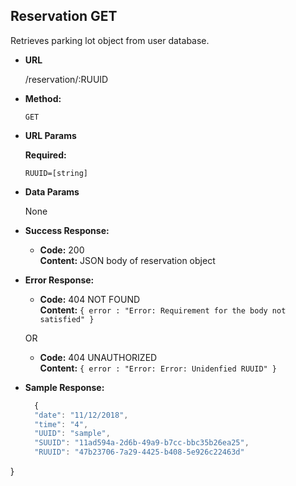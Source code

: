 **Reservation GET**
----
  Retrieves parking lot object from user database.

* **URL**

  /reservation/:RUUID

* **Method:**

  `GET`
  
*  **URL Params**

   **Required:**
 
   `RUUID=[string]`

* **Data Params**

  None

* **Success Response:**

  * **Code:** 200 <br />
    **Content:**  JSON body of reservation object
 
* **Error Response:**

  * **Code:** 404 NOT FOUND <br />
    **Content:** `{ error : "Error: Requirement for the body not satisfied" }`

  OR

  * **Code:** 404 UNAUTHORIZED <br />
    **Content:** `{ error : "Error: Error: Unidenfied RUUID" }`

* **Sample Response:**

  ```javascript
    {
    "date": "11/12/2018",
    "time": "4",
    "UUID": "sample",
    "SUUID": "11ad594a-2d6b-49a9-b7cc-bbc35b26ea25",
    "RUUID": "47b23706-7a29-4425-b408-5e926c22463d"
}
  ```